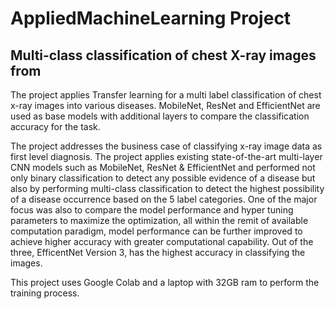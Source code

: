 # AppliedMachineLearning Project
## Multi-class classification of chest X-ray images from

The project applies Transfer learning for a multi label classification of chest x-ray images into various diseases. 
MobileNet, ResNet and EfficientNet are used as base models with additional layers to compare the classification accuracy for the task.  


The project addresses the business case of classifying x-ray image data as first level diagnosis. 
The project applies existing state-of-the-art multi-layer CNN models such as MobileNet, ResNet & EfficientNet  and performed not only binary classification to detect any possible evidence of a disease but also by performing multi-class classification to detect the highest possibility of a disease occurrence based on the 5 label categories. One of the major focus was also to compare the model performance and hyper tuning parameters to maximize the optimization, all within the remit of available computation paradigm, model performance can be further improved to achieve higher accuracy with greater computational capability. 
Out of the three, EfficentNet Version 3, has the highest accuracy in classifying the images.

This project uses Google Colab and a laptop with 32GB ram to perform the training process.
